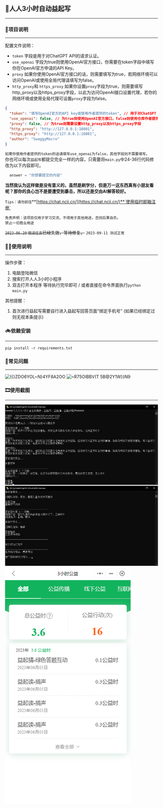 ## ‍🚀人人3小时自动益起写
***
### 🧬项目说明
***
配置文件说明：
- `token` 字段是用于对ChatGPT API的请求认证。
- `use_openai` 字段为true则使用OpenAI官方接口，你需要在token字段中填写你在OpenAI官方申请的API Key。
- `proxy` 如果你使用OpenAI官方接口的话，则需要填写为true，若网络环境可以访问OpenAI或使用全局代理请填写为false。
- `http_proxy`和 `https_proxy` 如果你设置`proxy`字段为true，则需要填写http_proxy以及https_proxy字段，以此为访问OpenAI接口设置代理，若你的网络环境或使用全局代理可设置`proxy`字段为false。  
```json
{
  "token": "填写OpenAI官方的API key或使用作者提供的token", // 用于对ChatGPT API的请求认证
  "use_openai": false, // 为true则使用OpenAI官方接口，false则使用仓库作者提供的接口
  "proxy": false, // 为true则需要设置http_proxy以及https_proxy字段
  "http_proxy": "http://127.0.0.1:10801", 
  "https_proxy": "http://127.0.0.1:10801",
  "author": "SwaggyMacro"
}
```
`如果你使用作者提供的token的话请填写use_openai为false，其他字段则不需要填写。`  
你也可以每次`益起写`都提交完全一样的内容，只需要将`main.py`中24-36行代码修改为以下内容即可。
```python
  answer = "你想要提交的内容"
```
**当然我认为这样做是没有意义的，虽然是刷学分，但是万一这东西真有小朋友看呢？那你的良心岂不是要遭受到暴击，所以还是交由AI解答较好。**  

`Tips：请勿前往`**[https://chat.ncii.cn/](https://chat.ncii.cn/)**`使用临时邮箱注册`  

`免责声明：该项目仅用于学习交流，不得用于其他用途，否则后果自负。`  
`禁止一切商业用途`

~~`2023-06-20` `朗读任务`已经失效，等待修复。~~ `2023-09-11 测试正常`


### 🤦‍♂️使用说明
***
操作步骤：
1. 电脑登陆微信
2. 搜索打开人人3小时小程序
3. 双击打开本程序 等待执行完毕即可 / 或者直接在命令界面执行`python main.py`

其他提醒：
1. 首次进行益起写需要自行进入益起写回答页面"绑定手机号"
(如果已经绑定过则无视本条提示)

### 🚲依赖安装
***
```shell
pip install -r requirements.txt
```
### 🌱常见问题
***
![({}ZDO6YOL~$N$}4YF8A2OO](https://github.com/SwaggyMacro/3Hours/assets/38845682/9d880799-7a34-4e5c-8eae-5cad88ca9e35)
![~R75OIBBV(T 5B@2Y1W}}N9](https://github.com/SwaggyMacro/3Hours/assets/38845682/5561fd70-8b01-49ec-8dcd-11831a664e4d)

### 🎞使用截图
***
![img_1.png](ScreenShots/img_1.png)
![img_2.png](ScreenShots/img_2.png)
![img_3.png](ScreenShots/img_3.png)
